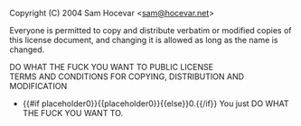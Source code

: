 Copyright (C) 2004 Sam Hocevar &lt;sam@hocevar.net&gt;

Everyone is permitted to copy and distribute verbatim or modified copies of this license document, and changing it is allowed as long as the name is changed.

DO WHAT THE FUCK YOU WANT TO PUBLIC LICENSE   
TERMS AND CONDITIONS FOR COPYING, DISTRIBUTION AND MODIFICATION

* {{#if placeholder0}}{{placeholder0}}{{else}}0.{{/if}} You just DO WHAT THE FUCK YOU WANT TO.